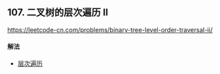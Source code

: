 ## 107. 二叉树的层次遍历 II

https://leetcode-cn.com/problems/binary-tree-level-order-traversal-ii/


#### 解法  

* [层次遍历](_1.py)



